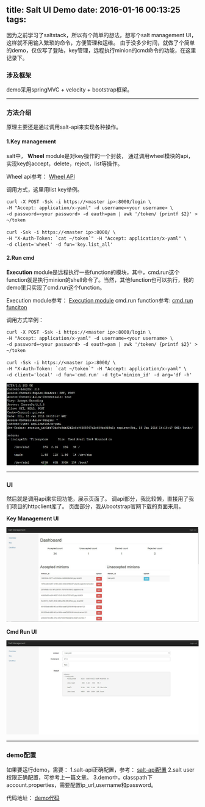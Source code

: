 title: Salt UI Demo
date: 2016-01-16 00:13:25
tags:
---

因为之前学习了saltstack，所以有个简单的想法，想写个salt management UI，这样就不用输入繁琐的命令，方便管理和运维。
由于没多少时间，就做了个简单的demo，仅仅写了登陆，key管理，远程执行minion的cmd命令的功能，在这里记录下。


### 涉及框架
demo采用springMVC + velocity + bootstrap框架。

--------

<!-- more -->
### 方法介绍
原理主要还是通过调用salt-api来实现各种操作。

#### 1.Key management
salt中， **Wheel** module是对key操作的一个封装， 通过调用wheel模块的api，实现key的accept，delete，reject，list等操作。

Wheel api参考： [Wheel API](https://docs.saltstack.com/en/latest/ref/wheel/all/salt.wheel.key.html#module-salt.wheel.key)

调用方式，这里用list key举例。

```
curl -X POST -Ssk -i https://<master ip>:8000/login \
-H "Accept: application/x-yaml" -d username=<your username> \
-d password=<your password> -d eauth=pam | awk '/token/ {printf $2}' > ~/token

curl -Ssk -i https://<master ip>:8000/ \
-H "X-Auth-Token: `cat ~/token`" -H "Accept: application/x-yaml" \
-d client='wheel' -d fun='key.list_all'
```

#### 2.Run cmd
**Execution** module是远程执行一些function的模块，其中，cmd.run这个function就是执行minion的shell命令了。当然，其他function也可以执行，我的demo里只实现了cmd.run这个function。

Execution module参考： [Execution module](https://docs.saltstack.com/en/latest/ref/modules/all/index.html)
cmd.run function参考: [cmd.run funciton](https://docs.saltstack.com/en/latest/ref/modules/all/salt.modules.cmdmod.html#module-salt.modules.cmdmod)

调用方式举例：

```
curl -X POST -Ssk -i https://<master ip>:8000/login \
-H "Accept: application/x-yaml" -d username=<your username> \
-d password=<your password> -d eauth=pam | awk '/token/ {printf $2}' > ~/token

curl -Ssk -i https://<master ip>:8000/ \
-H "X-Auth-Token: `cat ~/token`" -H "Accept: application/x-yaml" \
-d client='local' -d fun='cmd.run' -d tgt='minion_id' -d arg='df -h'
```

![cmd运行结果](/uploads/cmd.jpg)

-------

### UI
然后就是调用api来实现功能，展示页面了。
调api部分，我比较懒，直接用了我们项目的httpclient库了。
页面部分，我从bootstrap官网下载的页面来用。

**Key Management UI**

![key management ui](/uploads/key_ui.jpg)

**Cmd Run UI**

![cmd run ui](/uploads/cmd_ui.jpg)

-------

### demo配置
如果要运行demo，需要：
1.salt-api正确配置，参考： [salt-api配置](http://www.saltstack.cn/projects/cssug-kb/wiki/salt-api-deploy-and-use)
2.salt user权限正确配置，可参考上一篇文章。
3.demo中，classpath下account.properties，需要配置ip_url,username和password。


代码地址： [demo代码](https://github.com/ndrlslz/SaltManagement)